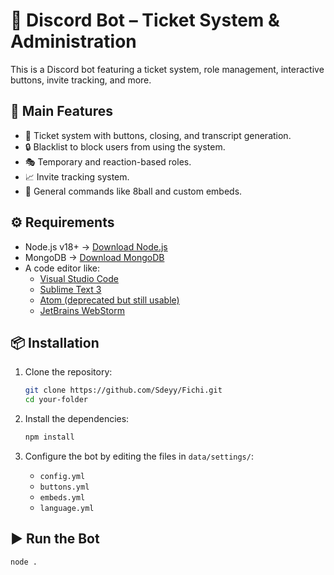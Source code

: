 # 🤖 Discord Bot – Ticket System & Administration

This is a Discord bot featuring a ticket system, role management, interactive buttons, invite tracking, and more.

## 🚀 Main Features

- 📩 Ticket system with buttons, closing, and transcript generation.
- 🔒 Blacklist to block users from using the system.
- 🎭 Temporary and reaction-based roles.
- 📈 Invite tracking system.
- 🎱 General commands like 8ball and custom embeds.

## ⚙️ Requirements

- Node.js v18+ → [Download Node.js](https://nodejs.org/es/download)
- MongoDB → [Download MongoDB](https://www.mongodb.com/try/download/community)
- A code editor like:
  - [Visual Studio Code](https://code.visualstudio.com/)
  - [Sublime Text 3](https://www.sublimetext.com/3)
  - [Atom (deprecated but still usable)](https://github.com/atom/atom/releases)
  - [JetBrains WebStorm](https://www.jetbrains.com/webstorm/)



## 📦 Installation

1. Clone the repository:
   ```bash
   git clone https://github.com/Sdeyy/Fichi.git
   cd your-folder
   ```

2. Install the dependencies:
   ```bash
   npm install
   ```

3. Configure the bot by editing the files in `data/settings/`:
   - `config.yml`
   - `buttons.yml`
   - `embeds.yml`
   - `language.yml`

## ▶️ Run the Bot

```bash
node .
```
